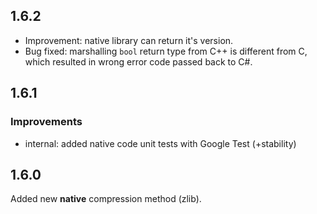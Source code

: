 ## 1.6.2

- Improvement: native library can return it's version.
- Bug fixed: marshalling `bool` return type from C++ is different from C, which resulted in wrong error code passed back to C#.

## 1.6.1

### Improvements

- internal: added native code unit tests with Google Test (+stability)

## 1.6.0

Added new **native** compression method (zlib).